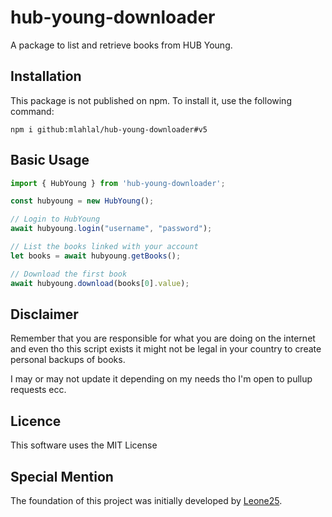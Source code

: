 # hub-young-downloader
A package to list and retrieve books from HUB Young.

## Installation
This package is not published on npm. To install it, use the following command:
```
npm i github:mlahlal/hub-young-downloader#v5
```

## Basic Usage
```javascript
import { HubYoung } from 'hub-young-downloader';

const hubyoung = new HubYoung();

// Login to HubYoung
await hubyoung.login("username", "password");

// List the books linked with your account
let books = await hubyoung.getBooks();

// Download the first book
await hubyoung.download(books[0].value);
```

## Disclaimer

Remember that you are responsible for what you are doing on the internet and even tho this script exists it might not be legal in your country to create personal backups of books.

I may or may not update it depending on my needs tho I'm open to pullup requests ecc.

## Licence

This software uses the MIT License

## Special Mention
The foundation of this project was initially developed by [Leone25](https://github.com/Leone25/).
